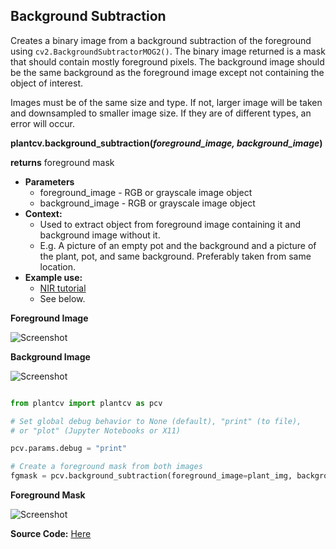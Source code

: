 ## Background Subtraction

Creates a binary image from a background subtraction of the foreground using `cv2.BackgroundSubtractorMOG2()`.
The binary image returned is a mask that should contain mostly foreground pixels.
The background image should be the same background as the foreground image except not containing the object of interest.

Images must be of the same size and type.
If not, larger image will be taken and downsampled to smaller image size.
If they are of different types, an error will occur.


**plantcv.background_subtraction(*foreground_image, background_image*)**

**returns** foreground mask

- **Parameters**
    - foreground_image - RGB or grayscale image object
	- background_image - RGB or grayscale image object
- **Context:**
    - Used to extract object from foreground image containing it and background image without it.
	- E.g. A picture of an empty pot and the background and a picture of the plant, pot, and same background. Preferably taken from same location.
- **Example use:**
    - [NIR tutorial](tutorials/nir_tutorial.md)
    - See below.

**Foreground Image**

![Screenshot](img/documentation_images/background_subtraction/TEST_FOREGROUND.jpg)

**Background Image**

![Screenshot](img/documentation_images/background_subtraction/TEST_BACKGROUND.jpg)

```python

from plantcv import plantcv as pcv

# Set global debug behavior to None (default), "print" (to file), 
# or "plot" (Jupyter Notebooks or X11)

pcv.params.debug = "print"

# Create a foreground mask from both images 
fgmask = pcv.background_subtraction(foreground_image=plant_img, background_image=b_img)

```

**Foreground Mask**

![Screenshot](img/documentation_images/background_subtraction/1_background_subtraction.png)

**Source Code:** [Here](https://github.com/danforthcenter/plantcv/blob/master/plantcv/plantcv/background_subtraction.py)
